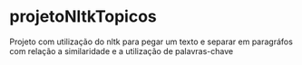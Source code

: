 # projetoNltkTopicos
Projeto com utilização do nltk para pegar um texto e separar em paragráfos com relação a similaridade e a utilização de palavras-chave
